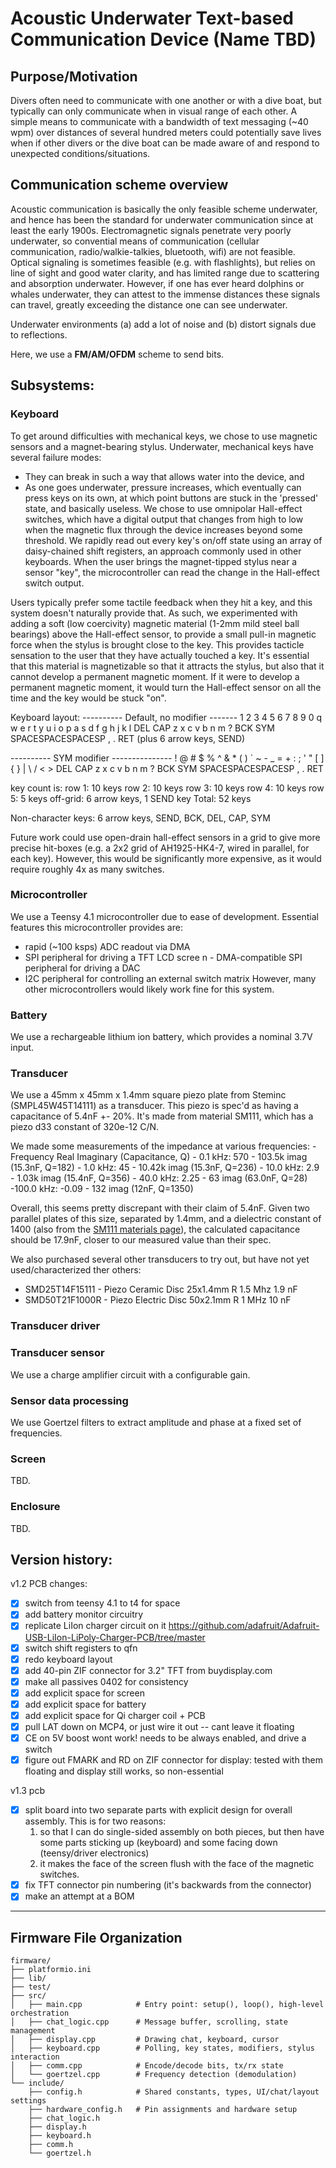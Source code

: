 # Acoustic Underwater Text-based Communication Device (Name TBD)

## Purpose/Motivation
Divers often need to communicate with one another or with a dive boat, but typically can only communicate when in visual range of each other. A simple means to communicate with a bandwidth of text messaging (~40 wpm) over distances of several hundred meters could potentially save lives when if other divers or the dive boat can be made aware of and respond to unexpected conditions/situations.

## Communication scheme overview
Acoustic communication is basically the only feasible scheme underwater, and hence has been the standard for underwater communication since at least the early 1900s. Electromagnetic signals penetrate very poorly underwater, so convential means of communication (cellular communication, radio/walkie-talkies, bluetooth, wifi) are not feasible. Optical signaling is sometimes feasible (e.g. with flashlights), but relies on line of sight and good water clarity, and has limited range due to scattering and absorption underwater. However, if one has ever heard dolphins or whales underwater, they can attest to the immense distances these signals can travel, greatly exceeding the distance one can see underwater.

Underwater environments (a) add a lot of noise and (b) distort signals due to reflections.

Here, we use a **FM/AM/OFDM** scheme to send bits.

## Subsystems:

### Keyboard
To get around difficulties with mechanical keys, we chose to use magnetic sensors and a magnet-bearing stylus. Underwater, mechanical keys have several failure modes:
 - They can break in such a way that allows water into the device, and
 - As one goes underwater, pressure increases, which eventually can press keys on its own, at which point buttons are stuck in the 'pressed' state, and basically useless.
We chose to use omnipolar Hall-effect switches, which have a digital output that changes from high to low when the magnetic flux through the device increases beyond some threshold. We rapidly read out every key's on/off state using an array of daisy-chained shift registers, an approach commonly used in other keyboards. When the user brings the magnet-tipped stylus near a sensor "key", the microcontroller can read the change in the Hall-effect switch output.

Users typically prefer some tactile feedback when they hit a key, and this system doesn't naturally provide that. As such, we experimented with adding a soft (low coercivity) magnetic material (1-2mm mild steel ball bearings) above the Hall-effect sensor, to provide a small pull-in magnetic force when the stylus is brought close to the key. This provides tacticle sensation to the user that they have actually touched a key. It's essential that this material is magnetizable so that it attracts the stylus, but also that it cannot develop a permanent magnetic moment. If it were to develop a permanent magnetic moment, it would turn the Hall-effect sensor on all the time and the key would be stuck "on".

Keyboard layout:
---------- Default, no modifier -------
1   2   3   4   5   6   7   8   9   0
q   w   e   r   t   y   u   i   o   p
  a   s   d   f   g   h   j   k   l   DEL
CAP z   x   c   v   b   n   m   ?   BCK
SYM      SPACESPACESPACESP   ,   .    RET
(plus 6 arrow keys, SEND)

---------- SYM modifier ---------------
!   @   #   $   %   ^   &   *   (   )
`   ~   -   _   =   +   :   ;   '   "
  [   ]   {   }   |   \   /   <   >   DEL
CAP z   x   c   v   b   n   m   ?   BCK
SYM      SPACESPACESPACESP   ,   .    RET

key count is:
    row 1: 10 keys
    row 2: 10 keys
    row 3: 10 keys
    row 4: 10 keys
    row 5: 5 keys
    off-grid: 6 arrow keys, 1 SEND key
Total: 52 keys

Non-character keys: 6 arrow keys, SEND, BCK, DEL, CAP, SYM

Future work could use open-drain hall-effect sensors in a grid to give more precise hit-boxes (e.g. a 2x2 grid of AH1925-HK4-7, wired in parallel, for each key). However, this would be significantly more expensive, as it would require roughly 4x as many switches.

### Microcontroller
We use a Teensy 4.1 microcontroller due to ease of development. Essential features this microcontroller provides are:
 - rapid (~100 ksps) ADC readout via DMA
 - SPI peripheral for driving a TFT LCD scree
n - DMA-compatible SPI peripheral for driving a DAC
 - I2C peripheral for controlling an external switch matrix
However, many other microcontrollers would likely work fine for this system.

### Battery
We use a rechargeable lithium ion battery, which provides a nominal 3.7V input.

### Transducer
We use a 45mm x 45mm x 1.4mm square piezo plate from Steminc (SMPL45W45T14111) as a transducer. This piezo is spec'd as having a capacitance of 5.4nF +- 20%. It's made from material SM111, which has a piezo d33 constant of 320e-12 C/N.

We made some measurements of the impedance at various frequencies:
    - Frequency   Real      Imaginary     (Capacitance, Q)
    -  0.1 kHz:   570    -  103.5k imag   (15.3nF, Q=182)
    -  1.0 kHz:    45    -   10.42k imag  (15.3nF, Q=236)
    - 10.0 kHz:     2.9  -    1.03k imag  (15.4nF, Q=356)
    - 40.0 kHz:     2.25 -       63 imag  (63.0nF, Q=28)
    -100.0 kHz:    -0.09 -      132 imag  (12nF,   Q=1350)

Overall, this seems pretty discrepant with their claim of 5.4nF. Given two parallel plates of this size, separated by 1.4mm, and a dielectric constant of 1400 (also from the [SM111 materials page](http://www.steminc.com/piezo/PZ_property.asp)), the calculated capacitance should be 17.9nF, closer to our measured value than their spec.

We also purchased several other transducers to try out, but have not yet used/characterized ther others:
- SMD25T14F15111 - Piezo Ceramic Disc 25x1.4mm R 1.5 Mhz          1.9 nF
- SMD50T21F1000R - Piezo Electric Disc 50x2.1mm R 1 MHz           10 nF

### Transducer driver

### Transducer sensor
We use a charge amplifier circuit with a configurable gain.

### Sensor data processing
We use Goertzel filters to extract amplitude and phase at a fixed set of frequencies.

### Screen
TBD.

### Enclosure
TBD.

## Version history:
v1.2 PCB changes:
 - [X] switch from teensy 4.1 to t4 for space
 - [X] add battery monitor circuitry
 - [X] replicate LiIon charger circuit on it https://github.com/adafruit/Adafruit-USB-LiIon-LiPoly-Charger-PCB/tree/master
 - [X] switch shift registers to qfn
 - [X] redo keyboard layout
 - [X] add 40-pin ZIF connector for 3.2" TFT from buydisplay.com
 - [X] make all passives 0402 for consistency
 - [X] add explicit space for screen
 - [X] add explicit space for battery
 - [X] add explicit space for Qi charger coil + PCB
 - [X] pull LAT down on MCP4, or just wire it out -- cant leave it floating
 - [X] CE on 5V boost wont work! needs to be always enabled, and drive a switch
 - [X] figure out FMARK and RD on ZIF connector for display: tested with them floating and display still works, so non-essential

v1.3 pcb
 - [X] split board into two separate parts with explicit design for overall assembly. This is for two reasons:
    1. so that I can do single-sided assembly on both pieces, but then have some parts sticking up (keyboard) and some facing down (teensy/driver electronics)
    2. it makes the face of the screen flush with the face of the magnetic switches.
 - [X] fix TFT connector pin numbering (it's backwards from the connector)
 - [X] make an attempt at a BOM

---

## Firmware File Organization

```
firmware/
├── platformio.ini
├── lib/
├── test/
├── src/
│   ├── main.cpp            # Entry point: setup(), loop(), high-level orchestration
│   ├── chat_logic.cpp      # Message buffer, scrolling, state management
│   ├── display.cpp         # Drawing chat, keyboard, cursor
│   ├── keyboard.cpp        # Polling, key states, modifiers, stylus interaction
│   ├── comm.cpp            # Encode/decode bits, tx/rx state
│   └── goertzel.cpp        # Frequency detection (demodulation)
└── include/
    ├── config.h            # Shared constants, types, UI/chat/layout settings
    ├── hardware_config.h   # Pin assignments and hardware setup
    ├── chat_logic.h
    ├── display.h
    ├── keyboard.h
    ├── comm.h
    └── goertzel.h
```